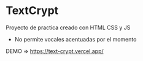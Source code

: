 # TextCrypt
Proyecto de practica creado con HTML CSS y JS


* No permite vocales acentuadas por el momento

DEMO => https://text-crypt.vercel.app/
